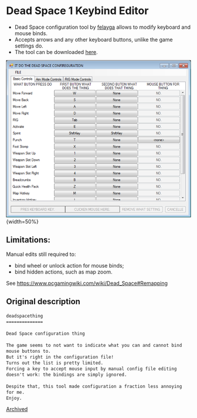 # Dead Space 1 Keybind Editor

- Dead Space configuration tool by [felayga](https://github.com/felayga) allows to modify keyboard and mouse binds. 
- Accepts arrows and any other keyboard buttons, unlike the game settings do.
- The tool can be downloaded [here](./bin/Debug/dead%20space%20config.exe).

![](./img/dead_space_config.png){width=50%}

## Limitations:

Manual edits still required to:
- bind wheel or unlock action for mouse binds;
- bind hidden actions, such as map zoom.

See https://www.pcgamingwiki.com/wiki/Dead_Space#Remapping

## Original description

```
deadspacething
==============

Dead Space configuration thing

The game seems to not want to indicate what you can and cannot bind mouse buttons to.
But it's right in the configuration file!
Turns out the list is pretty limited.
Forcing a key to accept mouse input by manual config file editing doesn't work: the bindings are simply ignored.

Despite that, this tool made configuration a fraction less annoying for me.
Enjoy.
```

[Archived](http://web.archive.org/web/20200928104005/https://github.com/felayga/deadspacething)